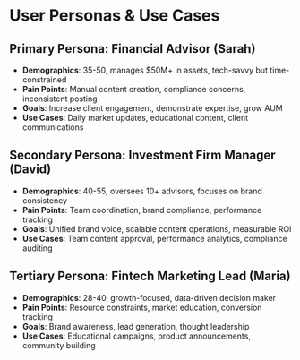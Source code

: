 # User Personas & Use Cases

## Primary Persona: Financial Advisor (Sarah)
- **Demographics**: 35-50, manages $50M+ in assets, tech-savvy but time-constrained
- **Pain Points**: Manual content creation, compliance concerns, inconsistent posting
- **Goals**: Increase client engagement, demonstrate expertise, grow AUM
- **Use Cases**: Daily market updates, educational content, client communications

## Secondary Persona: Investment Firm Manager (David)  
- **Demographics**: 40-55, oversees 10+ advisors, focuses on brand consistency
- **Pain Points**: Team coordination, brand compliance, performance tracking
- **Goals**: Unified brand voice, scalable content operations, measurable ROI
- **Use Cases**: Team content approval, performance analytics, compliance auditing

## Tertiary Persona: Fintech Marketing Lead (Maria)
- **Demographics**: 28-40, growth-focused, data-driven decision maker
- **Pain Points**: Resource constraints, market education, conversion tracking
- **Goals**: Brand awareness, lead generation, thought leadership
- **Use Cases**: Educational campaigns, product announcements, community building

